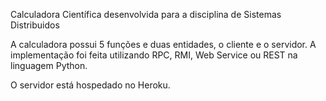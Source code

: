 Calculadora Científica desenvolvida para a disciplina de Sistemas Distribuidos

A calculadora possui 5 funções e duas entidades, o cliente e o servidor.
A implementação foi feita utilizando RPC, RMI, Web Service ou REST na linguagem Python.

O servidor está hospedado no Heroku.